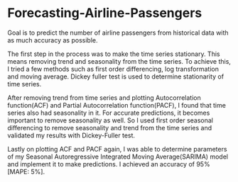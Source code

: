 # Forecasting-Airline-Passengers

Goal is to predict the number of airline passengers from historical data with as much accuracy as possible.

The first step in the process was to make the time series stationary. This means removing trend and seasonality from the time series. To achieve this, I tried a few methods such as first order differencing, log transformation and moving average. Dickey fuller test is used to determine stationarity of time series.

After removing trend from time series and plotting Autocorrelation function(ACF) and Partial Autocorrelation function(PACF), I found that time series also had seasonality in it. For accurate predictions, it becomes important to remove seasonality as well. So I used first order seasonal differencing to remove seasonality and trend from the time series and validated my results with Dickey-Fuller test.

Lastly on plotting ACF and PACF again, I was able to determine parameters of my Seasonal Autoregressive Integrated Moving Average(SARIMA) model and implement it to make predictions. I achieved an accuracy of 95% [MAPE: 5%].


